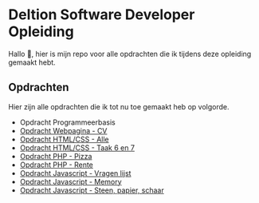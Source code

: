 # Deltion Software Developer Opleiding
Hallo 👋, hier is mijn repo voor alle opdrachten die ik tijdens deze opleiding gemaakt hebt.

## Opdrachten
Hier zijn alle opdrachten die ik tot nu toe gemaakt heb op volgorde.
<ul>
    <li>Opdracht Programmeerbasis</li>
    <li><a href="https://gijs.eu/deltion/Webpagina">Opdracht Webpagina - CV</a></li>
    <li><a href="https://gijs.eu/deltion/Webpagina">Opdracht HTML/CSS - Alle</a></li>
    <li><a href="https://gijs.eu/deltion/Webpagina/taak67">Opdracht HTML/CSS - Taak 6 en 7</a></li>
    <li><a href="https://gijs.eu/deltion/Opdracht-PHP/Pizza">Opdracht PHP - Pizza</a></li>
    <li><a href="https://gijs.eu/deltion/Opdracht-PHP/Rente">Opdracht PHP - Rente</a></li>
    <li><a href="https://gijs.eu/deltion/Opdracht-Javascript/Opdracht-2">Opdracht Javascript - Vragen lijst</a></li>
    <li><a href="https://gijs.eu/deltion/Opdracht-Javascript/Opdracht-3">Opdracht Javascript - Memory</a></li>
    <li><a href="https://gijs.eu/deltion/Opdracht-Javascript/Opdracht-4">Opdracht Javascript - Steen, papier, schaar</a></li>
<ul>